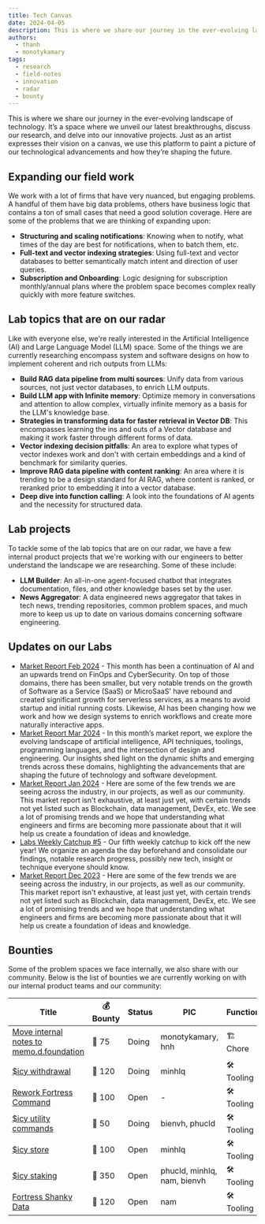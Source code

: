 ```yaml
---
title: Tech Canvas
date: 2024-04-05
description: This is where we share our journey in the ever-evolving landscape of technology. It’s a space where we unveil our latest breakthroughs, discuss our research, and delve into our innovative projects. Just as an artist expresses their vision on a canvas, we use this platform to paint a picture of our technological advancements and how they’re shaping the future.
authors:
  - thanh
  - monotykamary
tags:
  - research
  - field-notes
  - innovation
  - radar
  - bounty
---
```


This is where we share our journey in the ever-evolving landscape of technology. It’s a space where we unveil our latest breakthroughs, discuss our research, and delve into our innovative projects. Just as an artist expresses their vision on a canvas, we use this platform to paint a picture of our technological advancements and how they’re shaping the future.

## Expanding our field work

We work with a lot of firms that have very nuanced, but engaging problems. A handful of them have big data problems, others have business logic that contains a ton of small cases that need a good solution coverage. Here are some of the problems that we are thinking of expanding upon:

- **Structuring and scaling notifications**: Knowing when to notify, what times of the day are best for notifications, when to batch them, etc.
- **Full-text and vector indexing strategies**: Using full-text and vector databases to better semantically match intent and direction of user queries.
- **Subscription and Onboarding**: Logic designing for subscription monthly/annual plans where the problem space becomes complex really quickly with more feature switches.

## Lab topics that are on our radar

Like with everyone else, we're really interested in the Artificial Intelligence (AI) and Large Language Model (LLM) space. Some of the things we are currently researching encompass system and software designs on how to implement coherent and rich outputs from LLMs:

- **Build RAG data pipeline from multi sources**: Unify data from various sources, not just vector databases, to enrich LLM outputs.
- **Build LLM app with Infinite memory**: Optimize memory in conversations and attention to allow complex, virtually infinite memory as a basis for the LLM's knowledge base.
- **Strategies in transforming data for faster retrieval in Vector DB**: This encompasses learning the ins and outs of a Vector database and making it work faster through different forms of data.
- **Vector indexing decision pitfalls**: An area to explore what types of vector indexes work and don't with certain embeddings and a kind of benchmark for similarity queries.
- **Improve RAG data pipeline with content ranking**: An area where it is trending to be a design standard for AI RAG, where content is ranked, or reranked prior to embedding it into a vector database.
- **Deep dive into function calling**: A look into the foundations of AI agents and the necessity for structured data.

## Lab projects

To tackle some of the lab topics that are on our radar, we have a few internal product projects that we're working with our engineers to better understand the landscape we are researching. Some of these include:

- **LLM Builder**: An all-in-one agent-focused chatbot that integrates documentation, files, and other knowledge bases set by the user.
- **News Aggregator**: A data engineered news aggregator that takes in tech news, trending repositories, common problem spaces, and much more to keep us up to date on various domains concerning software engineering.

## Updates on our Labs

- [Market Report Feb 2024](Market%20Report%20Feb%202024.md) - This month has been a continuation of AI and an upwards trend on FinOps and CyberSecurity. On top of those domains, there has been smaller, but very notable trends on the growth of Software as a Service (SaaS) or MicroSaaS' have rebound and created significant growth for serverless services, as a means to avoid startup and initial running costs. Likewise, AI has been changing how we work and how we design systems to enrich workflows and create more naturally interactive apps.
- [Market Report Mar 2024](market-report-mar-2024.md) - In this month’s market report, we explore the evolving landscape of artificial intelligence, API techniques, toolings, programming languages, and the intersection of design and engineering. Our insights shed light on the dynamic shifts and emerging trends across these domains, highlighting the advancements that are shaping the future of technology and software development.
- [Market Report Jan 2024](Market%20Report%20Jan%202024.md) - Here are some of the few trends we are seeing across the industry, in our projects, as well as our community. This market report isn't exhaustive, at least just yet, with certain trends not yet listed such as Blockchain, data management, DevEx, etc. We see a lot of promising trends and we hope that understanding what engineers and firms are becoming more passionate about that it will help us create a foundation of ideas and knowledge.
- [Labs Weekly Catchup #5](Labs%20Weekly%20Catchup%205.md) - Our fifth weekly catchup to kick off the new year! We organize an agenda the day beforehand and consolidate our findings, notable research progress, possibly new tech, insight or technique everyone should know.
- [Market Report Dec 2023](Market%20Report%20Dec%202023.md) - Here are some of the few trends we are seeing across the industry, in our projects, as well as our community. This market report isn't exhaustive, at least just yet, with certain trends not yet listed such as Blockchain, data management, DevEx, etc. We see a lot of promising trends and we hope that understanding what engineers and firms are becoming more passionate about that it will help us create a foundation of ideas and knowledge.

## Bounties

Some of the problem spaces we face internally, we also share with our community. Below is the list of bounties we are currently working on with our internal product teams and our community:

| Title                                                                                       | 💰 Bounty | Status | PIC                         | Function    |
| ------------------------------------------------------------------------------------------- | --------- | ------ | --------------------------- | ----------- |
| [Move internal notes to memo.d.foundation](earn/obsidian-fork.md) | 🧊 75     | Doing  | monotykamary, hnh           | 🏗️ Chore   |
| [$icy withdrawal](earn/withdrawl-icy.md)                          | 🧊 120    | Doing  | minhlq                      | 🛠️ Tooling |
| [Rework Fortress Command](earn/rework-fortress-command.md)        | 🧊 100    | Open   | -                           | 🛠️ Tooling |
| [$icy utility commands](earn/icy-utility-command.md)              | 🧊 50     | Doing  | bienvh, phucld              | 🛠️ Tooling |
| [$icy store](earn/icy-store.md)                                   | 🧊 100    | Open   | minhlq                      | 🛠️ Tooling |
| [$icy staking](earn/icy-staking.md)                               | 🧊 350    | Open   | phucld, minhlq, nam, bienvh | 🛠️ Tooling |
| [Fortress Shanky Data](earn/fortress-shanky-data.md)              | 🧊 120    | Open   | nam                         | 🛠️ Tooling |
